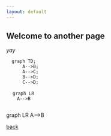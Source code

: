 ```yaml
---
layout: default
---
```


## Welcome to another page

_yay_

```mermaid
  graph TD;
      A-->B;
      A-->C;
      B-->D;
      C-->D;
```

<pre>
  <code class="language-mermaid">graph LR
    A--&gt;B
  </code>
</pre>

<div class="mermaid">graph LR
A--&gt;B
</div>


[back](./)
